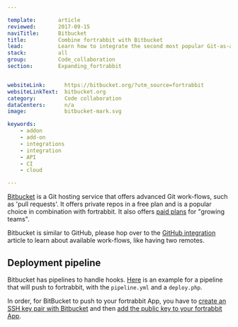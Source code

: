 ```yaml
---

template:       article
reviewed:       2017-09-15
naviTitle:      Bitbucket
title:          Combine fortrabbit with Bitbucket
lead:           Learn how to integrate the second most popular Git-as-a-service provider with your fortrabbit workflow.
stack:          all
group:          Code_collaboration
section:        Expanding_fortrabbit


websiteLink:      https://bitbucket.org/?utm_source=fortrabbit
websiteLinkText:  bitbucket.org
category:         Code collaboration
dataCenters:      n/a
image:            bitbucket-mark.svg

keywords:
    - addon
    - add-on
    - integrations
    - integration
    - API
    - CI
    - cloud

---
```


[Bitbucket](https://bitbucket.org?utm_source=fortrabbit) is a Git hosting service that offers advanced Git work-flows, such as 'pull requests'. It offers private repos in a free plan and is a popular choice in combination with fortrabbit. It also offers [paid plans](https://bitbucket.org/product/pricing) for "growing teams".

Bitbucket is similar to GitHub, please hop over to the [GitHub integration](github) article to learn about available work-flows, like having two remotes.

## Deployment pipeline

Bitbucket has pipelines to handle hooks. [Here](https://gist.github.com/ukautz/4f3219c3eb5d97fbd018027dca4b8808) is an example for a pipeline that will push to fortrabbit, with the `pipeline.yml` and a `deploy.php`.

In order, for BitBucket to push to your fortrabbit App, you have to [create an SSH key pair with Bitbucket](https://confluence.atlassian.com/bitbucket/use-ssh-keys-in-bitbucket-pipelines-847452940.html) and then [add the public key to your fortrabbit App](access-methods#toc-app-only-ssh-keys).

